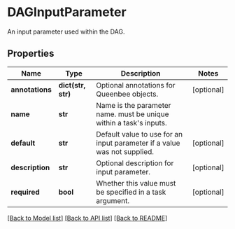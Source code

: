# DAGInputParameter

An input parameter used within the DAG.
## Properties
Name | Type | Description | Notes
------------ | ------------- | ------------- | -------------
**annotations** | **dict(str, str)** | Optional annotations for Queenbee objects. | [optional] 
**name** | **str** | Name is the parameter name. must be unique within a task&#39;s inputs. | 
**default** | **str** | Default value to use for an input parameter if a value was not supplied. | [optional] 
**description** | **str** | Optional description for input parameter. | [optional] 
**required** | **bool** | Whether this value must be specified in a task argument. | [optional] 

[[Back to Model list]](../README.md#documentation-for-models) [[Back to API list]](../README.md#documentation-for-api-endpoints) [[Back to README]](../README.md)


